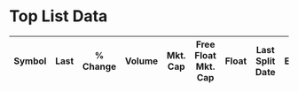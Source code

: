 # Top List Data

| Symbol   | Last   | % Change   | Volume   | Mkt. Cap   | Free Float Mkt. Cap   | Float   | Last Split Date   | Exchange   |
|----------|--------|------------|----------|------------|-----------------------|---------|-------------------|------------|